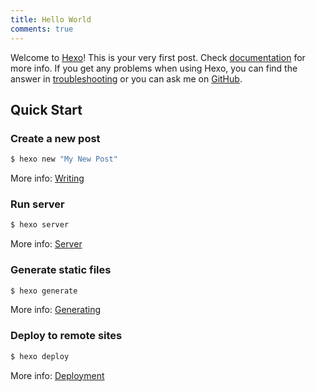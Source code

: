 ```yaml
---
title: Hello World
comments: true
---
```

<style>
/* 只影响当前文章的样式 */
.article-entry {
    background: linear-gradient(180deg, #11c2cbff 0%, #8925fcff 100%);
    padding: 20px;
    border-radius: 10px;
    font-family: 'Segoe UI', 'Microsoft YaHei', sans-serif;
}
</style>
Welcome to [Hexo](https://hexo.io/)! This is your very first post. Check [documentation](https://hexo.io/docs/) for more info. If you get any problems when using Hexo, you can find the answer in [troubleshooting](https://hexo.io/docs/troubleshooting.html) or you can ask me on [GitHub](https://github.com/hexojs/hexo/issues).

## Quick Start

### Create a new post

``` bash
$ hexo new "My New Post"
```

More info: [Writing](https://hexo.io/docs/writing.html)

### Run server

``` bash
$ hexo server
```

More info: [Server](https://hexo.io/docs/server.html)

### Generate static files

``` bash
$ hexo generate
```

More info: [Generating](https://hexo.io/docs/generating.html)

### Deploy to remote sites

``` bash
$ hexo deploy
```

More info: [Deployment](https://hexo.io/docs/one-command-deployment.html)
